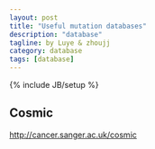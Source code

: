 ```yaml
---
layout: post
title: "Useful mutation databases"
description: "database"
tagline: by Luye & zhoujj
category: database
tags: [database]
---
```

{% include JB/setup %}

<add homepage preview here>

<!--more-->

## Cosmic

http://cancer.sanger.ac.uk/cosmic



